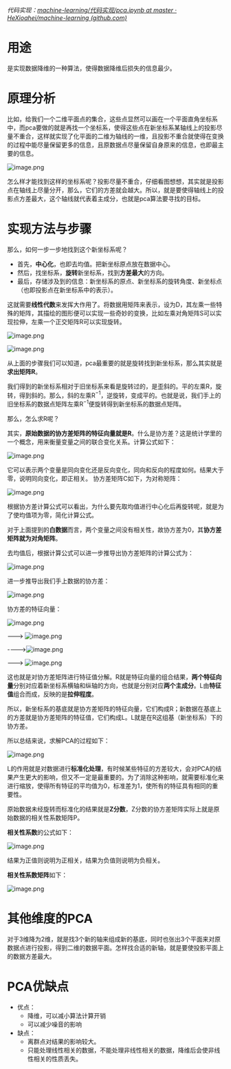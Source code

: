 *代码实现：[machine-learning/代码实现/pca.ipynb at master · HeXioahei/machine-learning (github.com)](https://github.com/HeXioahei/machine-learning/blob/master/%E4%BB%A3%E7%A0%81%E5%AE%9E%E7%8E%B0/pca.ipynb)*

# 用途
是实现数据降维的一种算法，使得数据降维后损失的信息最少。

# 原理分析
比如，给我们一个二维平面点的集合，这些点显然可以画在一个平面直角坐标系中，而pca要做的就是再找一个坐标系，使得这些点在新坐标系某轴线上的投影尽量不重合，这样就实现了化平面的二维为轴线的一维，且投影不重合就使得在变换的过程中能尽量保留更多的信息，且原数据点尽量保留自身原来的信息，也即最主要的信息。


![image.png](https://youki-1330066034.cos.ap-guangzhou.myqcloud.com/machine-learning/202410030009427.png)


怎么样才能找到这样的坐标系呢？投影尽量不重合，仔细看图想想，其实就是投影点在轴线上尽量分开，那么，它们的方差就会越大。所以，就是要使得轴线上的投影点方差最大，这个轴线就代表着主成分，也就是pca算法要寻找的目标。

# 实现方法与步骤
那么，如何一步一步地找到这个新坐标系呢？

* 首先，**中心化**，也即去均值。把新坐标原点放在数据中心。
* 然后，找坐标系，**旋转**新坐标系，找到**方差最大**的方向。
* 最后，存储涉及到的信息：新坐标系的原点、新坐标系的旋转角度、新坐标点（也即投影点在新坐标系中的表示）。

这就需要**线性代数**来发挥大作用了。将数据用矩阵来表示，设为D，其左乘一些特殊的矩阵，其描绘的图形便可以实现一些奇妙的变换，比如左乘对角矩阵S可以实现拉伸，左乘一个正交矩阵R可以实现旋转。

![image.png](https://youki-1330066034.cos.ap-guangzhou.myqcloud.com/machine-learning/202410030008072.png)

![image.png](https://youki-1330066034.cos.ap-guangzhou.myqcloud.com/machine-learning/202410030035993.png)



从上面的步骤我们可以知道，pca最重要的就是旋转找到新坐标系，那么其实就是**求出矩阵R**。

我们得到的新坐标系相对于旧坐标系来看是旋转过的，是歪斜的。平的左乘R，旋转，得到斜的。那么，斜的左乘R$^{-1}$，逆旋转，变成平的。也就是说，我们手上的旧坐标系的数据点矩阵左乘R$^{-1}$便旋转得到新坐标系的数据点矩阵。

那么，怎么求R呢？

其实，**原始数据的协方差矩阵的特征向量就是R**。什么是协方差？这是统计学里的一个概念，用来衡量变量之间的联合变化关系。计算公式如下：

![image.png](https://youki-1330066034.cos.ap-guangzhou.myqcloud.com/machine-learning/%E5%8D%8F%E6%96%B9%E5%B7%AE%E8%AE%A1%E7%AE%97%E5%85%AC%E5%BC%8F.png)

它可以表示两个变量是同向变化还是反向变化，同向和反向的程度如何。结果大于零，说明同向变化，即正相关。
协方差矩阵C如下，为对称矩阵：

![image.png](https://youki-1330066034.cos.ap-guangzhou.myqcloud.com/machine-learning/202410030003747.png)

根据协方差计算公式可以看出，为什么要先取均值进行中心化后再旋转呢，就是为了使均值项为零，简化计算公式。

对于上面提到的**白数据**而言，两个变量之间没有相关性，故协方差为0，其**协方差矩阵就为对角矩阵**。

去均值后，根据计算公式可以进一步推导出协方差矩阵的计算公式为：

![image.png](https://youki-1330066034.cos.ap-guangzhou.myqcloud.com/machine-learning/202410030027115.png)

进一步推导出我们手上数据的协方差：

![image.png](https://youki-1330066034.cos.ap-guangzhou.myqcloud.com/machine-learning/202410030037117.png)

协方差的特征向量：

![image.png](https://youki-1330066034.cos.ap-guangzhou.myqcloud.com/machine-learning/202410031025794.png)        

--->          ![image.png](https://youki-1330066034.cos.ap-guangzhou.myqcloud.com/machine-learning/202410031026517.png)     

---->![image.png](https://youki-1330066034.cos.ap-guangzhou.myqcloud.com/machine-learning/202410031027928.png)   

--->   ![image.png](https://youki-1330066034.cos.ap-guangzhou.myqcloud.com/machine-learning/202410031028427.png)



这也就是对协方差矩阵进行特征值分解。R就是特征向量的组合结果，**两个特征向量**分别对应着新坐标系横轴和纵轴的方向，也就是分别对应**两个主成分**。L由**特征值**组合而成，反映的是**拉伸程度**。

所以，新坐标系的基底就是协方差矩阵的特征向量，它们构成R；新数据在基底上的方差就是协方差矩阵的特征值，它们构成L。L就是在R这组基（新坐标系）下的协方差。

所以总结来说，求解PCA的过程如下：

![image.png](https://youki-1330066034.cos.ap-guangzhou.myqcloud.com/machine-learning/202410031102610.png)


L的作用就是对数据进行**标准化处理**，有时候某些特征的方差较大，会对PCA的结果产生更大的影响，但又不一定是最重要的。为了消除这种影响，就需要标准化来进行缩放，使得所有特征的平均值为0，标准差为1，使所有的特征具有相同的重要性。

原始数据未经旋转而标准化的结果就是**Z分数**，Z分数的协方差矩阵实际上就是原始数据的相关性系数矩阵P。

**相关性系数**的公式如下：

![image.png](https://youki-1330066034.cos.ap-guangzhou.myqcloud.com/machine-learning/202410031143803.png)

结果为正值则说明为正相关，结果为负值则说明为负相关。

**相关性系数矩阵**如下：

![image.png](https://youki-1330066034.cos.ap-guangzhou.myqcloud.com/machine-learning/202410031146653.png)

# 其他维度的PCA
对于3维降为2维，就是找3个新的轴来组成新的基底，同时也张出3个平面来对原数据点进行投影，得到二维的数据平面。怎样找合适的新轴，就是要使投影平面上的数据方差最大。

# PCA优缺点
* 优点：
	* 降维，可以减小算法计算开销
	* 可以减少噪音的影响
* 缺点：
	* 离群点对结果的影响较大。
	* 只能处理线性相关的数据，不能处理非线性相关的数据，降维后会使非线性相关的性质丢失。

